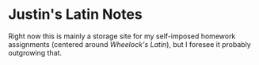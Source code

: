 # Justin's Latin Notes

Right now this is mainly a storage site for my self-imposed homework assignments
(centered around *Wheelock's Latin*), but I foresee it probably outgrowing that.
